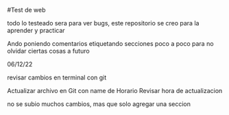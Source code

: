 #Test de web


todo lo testeado sera para ver bugs, este repositorio se creo para la aprender y practicar


Ando poniendo comentarios etiquetando secciones poco a poco para no olvidar ciertas cosas a futuro

<!-- se fomenta comentados para catalogar movimientos -->

<!-- Agregue el horario -->
06/12/22

revisar cambios en terminal con git 

Actualizar archivo en Git con name de Horario
Revisar hora de actualizacion

no se subio muchos cambios, mas que solo agregar una seccion